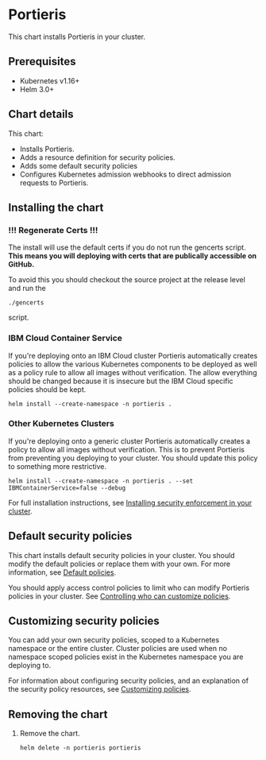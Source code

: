 # Portieris

This chart installs Portieris in your cluster.

## Prerequisites

* Kubernetes v1.16+
* Helm 3.0+

## Chart details

This chart:
* Installs Portieris.
* Adds a resource definition for security policies.
* Adds some default security policies
* Configures Kubernetes admission webhooks to direct admission requests to Portieris.

## Installing the chart

### !!! Regenerate Certs !!!
The install will use the default certs if you do not run the gencerts script. **This means you will deploying with certs that are publically accessible on GitHub.**

To avoid this you should checkout the source project at the release level and run the 
```
./gencerts
```

script.

### IBM Cloud Container Service

If you're deploying onto an IBM Cloud cluster Portieris automatically creates policies to allow the various Kubernetes components to be deployed as well as a policy rule to allow all images without verification. The allow everything should be changed because it is insecure but the IBM Cloud specific policies should be kept.

```
helm install --create-namespace -n portieris .
```

### Other Kubernetes Clusters

If you're deploying onto a generic cluster Portieris automatically creates a policy to allow all images without verification. This is to prevent Portieris from preventing you deploying to your cluster. You should update this policy to something more restrictive.

```
helm install --create-namespace -n portieris . --set IBMContainerService=false --debug
```

For full installation instructions, see [Installing security enforcement in your cluster](https://cloud.ibm.com/docs/services/Registry?topic=registry-security_enforce#sec_enforcer_install).

## Default security policies

This chart installs default security policies in your cluster. You should modify the default policies or replace them with your own. For more information, see [Default policies](https://cloud.ibm.com/docs/services/Registry?topic=registry-security_enforce#default_policies).

You should apply access control policies to limit who can modify Portieris policies in your cluster. See [Controlling who can customize policies](https://cloud.ibm.com/docs/services/Registry?topic=registry-security_enforce#assign_user_policy).

## Customizing security policies

You can add your own security policies, scoped to a Kubernetes namespace or the entire cluster. Cluster policies are used when no namespace scoped policies exist in the Kubernetes namespace you are deploying to.

For information about configuring security policies, and an explanation of the security policy resources, see [Customizing policies](https://cloud.ibm.com/docs/services/Registry?topic=registry-security_enforce#customize_policies).

## Removing the chart

1. Remove the chart.
    ```
    helm delete -n portieris portieris
    ```
